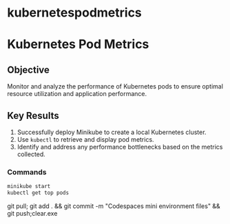 # kubernetespodmetrics
# Kubernetes Pod Metrics

## Objective
Monitor and analyze the performance of Kubernetes pods to ensure optimal resource utilization and application performance.

## Key Results
1. Successfully deploy Minikube to create a local Kubernetes cluster.
2. Use `kubectl` to retrieve and display pod metrics.
3. Identify and address any performance bottlenecks based on the metrics collected.

### Commands
```sh
minikube start
kubectl get top pods
```

git pull; git add . && git commit -m "Codespaces mini environment files" && git push;clear.exe 

